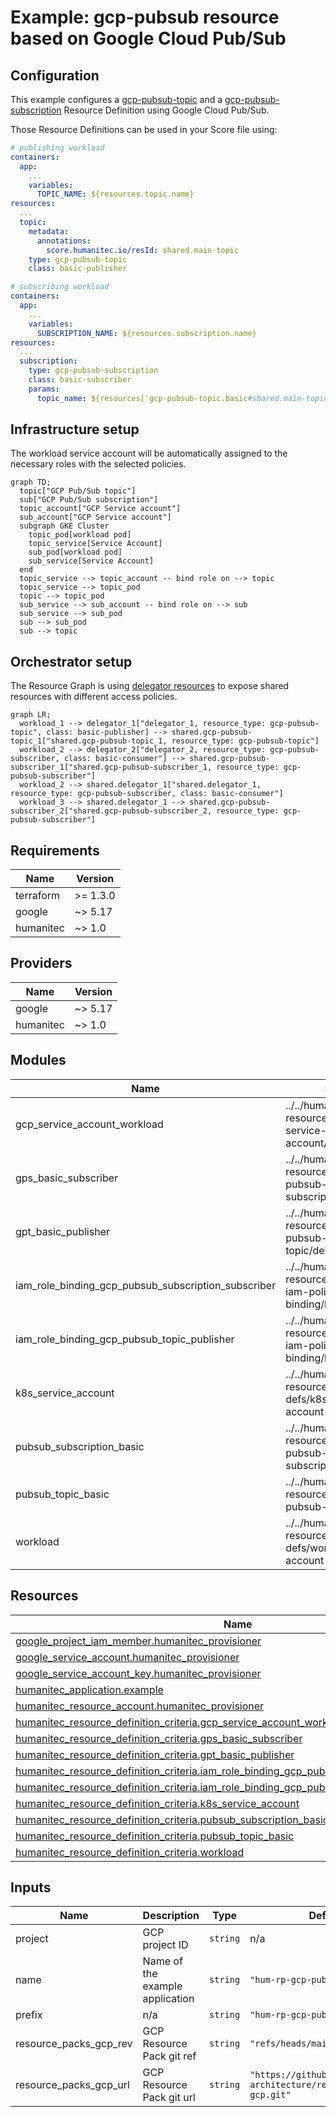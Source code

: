 # Example: gcp-pubsub resource based on Google Cloud Pub/Sub

## Configuration
This example configures a [gcp-pubsub-topic](https://developer.humanitec.com/platform-orchestrator/reference/resource-types/#gcp-pubsub-topic) and a [gcp-pubsub-subscription](https://developer.humanitec.com/platform-orchestrator/reference/resource-types/#gcp-pubsub-subscription) Resource Definition using Google Cloud Pub/Sub.

Those Resource Definitions can be used in your Score file using:

```yaml
# publishing workload
containers:
  app:
    ...
    variables:
      TOPIC_NAME: ${resources.topic.name}
resources:
  ...
  topic:
    metadata:
      annotations:
        score.humanitec.io/resId: shared.main-topic
    type: gcp-pubsub-topic
    class: basic-publisher
```

```yaml
# subscribing workload
containers:
  app:
    ...
    variables:
      SUBSCRIPTION_NAME: ${resources.subscription.name}
resources:
  ...
  subscription:
    type: gcp-pubsub-subscription
    class: basic-subscriber
    params:
      topic_name: ${resources['gcp-pubsub-topic.basic#shared.main-topic'].outputs.name}
```

## Infrastructure setup
The workload service account will be automatically assigned to the necessary roles with the selected policies.

```mermaid
graph TD;
  topic["GCP Pub/Sub topic"]
  sub["GCP Pub/Sub subscription"]
  topic_account["GCP Service account"]
  sub_account["GCP Service account"]
  subgraph GKE Cluster
    topic_pod[workload pod]
    topic_service[Service Account]
    sub_pod[workload pod]
    sub_service[Service Account]
  end
  topic_service --> topic_account -- bind role on --> topic
  topic_service --> topic_pod
  topic --> topic_pod
  sub_service --> sub_account -- bind role on --> sub
  sub_service --> sub_pod
  sub --> sub_pod
  sub --> topic

```

## Orchestrator setup
The Resource Graph is using [delegator resources](https://developer.humanitec.com/platform-orchestrator/examples/resource-graph-patterns/#delegator-resource) to expose shared resources with different access policies.

```mermaid
graph LR;
  workload_1 --> delegator_1["delegator_1, resource_type: gcp-pubsub-topic", class: basic-publisher] --> shared.gcp-pubsub-topic_1["shared.gcp-pubsub-topic_1, resource_type: gcp-pubsub-topic"]
  workload_2 --> delegator_2["delegator_2, resource_type: gcp-pubsub-subscriber, class: basic-consumer"] --> shared.gcp-pubsub-subscriber_1["shared.gcp-pubsub-subscriber_1, resource_type: gcp-pubsub-subscriber"]
  workload_2 --> shared.delegator_1["shared.delegator_1, resource_type: gcp-pubsub-subscriber, class: basic-consumer"]
  workload_3 --> shared.delegator_1 --> shared.gcp-pubsub-subscriber_2["shared.gcp-pubsub-subscriber_2, resource_type: gcp-pubsub-subscriber"]
```

<!-- BEGIN_TF_DOCS -->
## Requirements

| Name | Version |
|------|---------|
| terraform | >= 1.3.0 |
| google | ~> 5.17 |
| humanitec | ~> 1.0 |

## Providers

| Name | Version |
|------|---------|
| google | ~> 5.17 |
| humanitec | ~> 1.0 |

## Modules

| Name | Source | Version |
|------|--------|---------|
| gcp\_service\_account\_workload | ../../humanitec-resource-defs/gcp-service-account/workload | n/a |
| gps\_basic\_subscriber | ../../humanitec-resource-defs/gcp-pubsub-subscription/delegator | n/a |
| gpt\_basic\_publisher | ../../humanitec-resource-defs/gcp-pubsub-topic/delegator | n/a |
| iam\_role\_binding\_gcp\_pubsub\_subscription\_subscriber | ../../humanitec-resource-defs/gcp-iam-policy-binding/basic | n/a |
| iam\_role\_binding\_gcp\_pubsub\_topic\_publisher | ../../humanitec-resource-defs/gcp-iam-policy-binding/basic | n/a |
| k8s\_service\_account | ../../humanitec-resource-defs/k8s/service-account | n/a |
| pubsub\_subscription\_basic | ../../humanitec-resource-defs/gcp-pubsub-subscription/basic | n/a |
| pubsub\_topic\_basic | ../../humanitec-resource-defs/gcp-pubsub-topic/basic | n/a |
| workload | ../../humanitec-resource-defs/workload/service-account | n/a |

## Resources

| Name | Type |
|------|------|
| [google_project_iam_member.humanitec_provisioner](https://registry.terraform.io/providers/hashicorp/google/latest/docs/resources/project_iam_member) | resource |
| [google_service_account.humanitec_provisioner](https://registry.terraform.io/providers/hashicorp/google/latest/docs/resources/service_account) | resource |
| [google_service_account_key.humanitec_provisioner](https://registry.terraform.io/providers/hashicorp/google/latest/docs/resources/service_account_key) | resource |
| [humanitec_application.example](https://registry.terraform.io/providers/humanitec/humanitec/latest/docs/resources/application) | resource |
| [humanitec_resource_account.humanitec_provisioner](https://registry.terraform.io/providers/humanitec/humanitec/latest/docs/resources/resource_account) | resource |
| [humanitec_resource_definition_criteria.gcp_service_account_workload](https://registry.terraform.io/providers/humanitec/humanitec/latest/docs/resources/resource_definition_criteria) | resource |
| [humanitec_resource_definition_criteria.gps_basic_subscriber](https://registry.terraform.io/providers/humanitec/humanitec/latest/docs/resources/resource_definition_criteria) | resource |
| [humanitec_resource_definition_criteria.gpt_basic_publisher](https://registry.terraform.io/providers/humanitec/humanitec/latest/docs/resources/resource_definition_criteria) | resource |
| [humanitec_resource_definition_criteria.iam_role_binding_gcp_pubsub_subscription_subscriber](https://registry.terraform.io/providers/humanitec/humanitec/latest/docs/resources/resource_definition_criteria) | resource |
| [humanitec_resource_definition_criteria.iam_role_binding_gcp_pubsub_topic_publisher](https://registry.terraform.io/providers/humanitec/humanitec/latest/docs/resources/resource_definition_criteria) | resource |
| [humanitec_resource_definition_criteria.k8s_service_account](https://registry.terraform.io/providers/humanitec/humanitec/latest/docs/resources/resource_definition_criteria) | resource |
| [humanitec_resource_definition_criteria.pubsub_subscription_basic](https://registry.terraform.io/providers/humanitec/humanitec/latest/docs/resources/resource_definition_criteria) | resource |
| [humanitec_resource_definition_criteria.pubsub_topic_basic](https://registry.terraform.io/providers/humanitec/humanitec/latest/docs/resources/resource_definition_criteria) | resource |
| [humanitec_resource_definition_criteria.workload](https://registry.terraform.io/providers/humanitec/humanitec/latest/docs/resources/resource_definition_criteria) | resource |

## Inputs

| Name | Description | Type | Default | Required |
|------|-------------|------|---------|:--------:|
| project | GCP project ID | `string` | n/a | yes |
| name | Name of the example application | `string` | `"hum-rp-gcp-pubsub-example"` | no |
| prefix | n/a | `string` | `"hum-rp-gcp-pubsub-ex-"` | no |
| resource\_packs\_gcp\_rev | GCP Resource Pack git ref | `string` | `"refs/heads/main"` | no |
| resource\_packs\_gcp\_url | GCP Resource Pack git url | `string` | `"https://github.com/humanitec-architecture/resource-packs-gcp.git"` | no |
<!-- END_TF_DOCS -->
